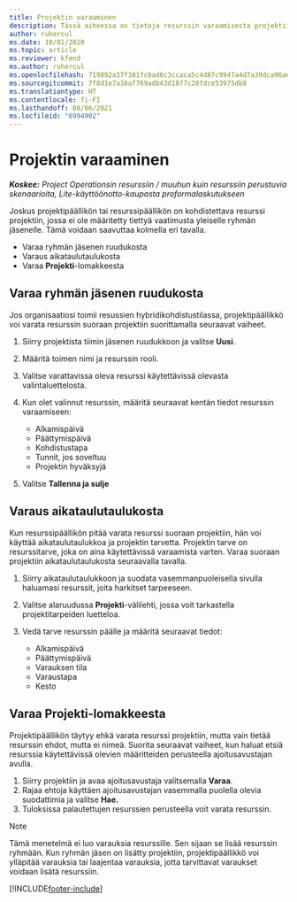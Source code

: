 ```yaml
---
title: Projektin varaaminen
description: Tässä aiheessa on tietoja resurssin varaamisesta projektiin.
author: ruhercul
ms.date: 10/01/2020
ms.topic: article
ms.reviewer: kfend
ms.author: ruhercul
ms.openlocfilehash: 719892a37f381fc0ad6c3ccaca5c4d87c9947a4d7a39dca96aef464d04a71af0
ms.sourcegitcommit: 7f8d1e7a16af769adb43d1877c28fdce53975db8
ms.translationtype: HT
ms.contentlocale: fi-FI
ms.lasthandoff: 08/06/2021
ms.locfileid: "6994902"
---
```

# <a name="book-to-a-project"></a>Projektin varaaminen

_**Koskee:** Project Operationsin resurssiin / muuhun kuin resurssiin perustuvia skenaarioita, Lite-käyttöönotto-kaupasta proformalaskutukseen_

Joskus projektipäällikön tai resurssipäällikön on kohdistettava resurssi projektiin, jossa ei ole määritetty tiettyä vaatimusta yleiselle ryhmän jäsenelle. Tämä voidaan saavuttaa kolmella eri tavalla.

- Varaa ryhmän jäsenen ruudukosta
- Varaus aikataulutaulukosta
- Varaa **Projekti**-lomakkeesta

## <a name="book-from-the-team-member-grid"></a>Varaa ryhmän jäsenen ruudukosta

Jos organisaatiosi toimii resussien hybridikohdistustilassa, projektipäällikkö voi varata resurssin suoraan projektiin suorittamalla seuraavat vaiheet.

1. Siirry projektista tiimin jäsenen ruudukkoon ja valitse **Uusi**.
2. Määritä toimen nimi ja resurssin rooli.
3. Valitse varattavissa oleva resurssi käytettävissä olevasta valintaluettelosta.
4. Kun olet valinnut resurssin, määritä seuraavat kentän tiedot resurssin varaamiseen:

    - Alkamispäivä
    - Päättymispäivä
    - Kohdistustapa
    - Tunnit, jos soveltuu
    - Projektin hyväksyjä

6. Valitse **Tallenna ja sulje**

## <a name="book-from-the-schedule-board"></a>Varaus aikataulutaulukosta

Kun resurssipäällikön pitää varata resurssi suoraan projektiin, hän voi käyttää aikataulutaulukkoa ja projektin tarvetta. Projektin tarve on resurssitarve, joka on aina käytettävissä varaamista varten. Varaa suoraan projektiin aikataulutaulukosta seuraavalla tavalla.

1. Siirry aikataulutaulukkoon ja suodata vasemmanpuoleisella sivulla haluamasi resurssit, joita harkitset tarpeeseen.
2. Valitse alaruudussa **Projekti**-välilehti, jossa voit tarkastella projektitarpeiden luetteloa.
3. Vedä tarve resurssin päälle ja määritä seuraavat tiedot:

    - Alkamispäivä
    - Päättymispäivä
    - Varauksen tila
    - Varaustapa
    - Kesto

## <a name="book-from-the-project-form"></a>Varaa Projekti-lomakkeesta

Projektipäällikön täytyy ehkä varata resurssi projektiin, mutta vain tietää resurssin ehdot, mutta ei nimeä. Suorita seuraavat vaiheet, kun haluat etsiä resurssia käytettävissä olevien määritteiden perusteella ajoitusavustajan avulla. 

1. Siirry projektiin ja avaa ajoitusavustaja valitsemalla **Varaa**.
2. Rajaa ehtoja käyttäen ajoitusavustajan vasemmalla puolella olevia suodattimia ja valitse **Hae.**
3. Tuloksissa palautettujen resurssien perusteella voit varata resurssin.

> [!NOTE]
> Tämä menetelmä ei luo varauksia resurssille. Sen sijaan se lisää resurssin ryhmään. Kun ryhmän jäsen on lisätty projektiin, projektipäällikkö voi ylläpitää varauksia tai laajentaa varauksia, jotta tarvittavat varaukset voidaan lisätä resurssiin.


[!INCLUDE[footer-include](../includes/footer-banner.md)]